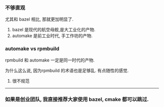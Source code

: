 ### 不够直观

尤其和 bazel 相比, 那就更加明显了. 

1. bazel 是现代的航空母舰,是大工业化的产物.
2. automake 是前工业时代, 手工作坊的产物.

### automake vs rpmbuild
rpmbuild 和 automake 一定是同一时代的产物.

为什么这么说, 因为rpmbuild 的术语也是足够乱. 有点随性的感觉. 
1. 很不规范

---

### 如果是创业团队, 我直接推荐大家使用 bazel, cmake 都可以跳过.
